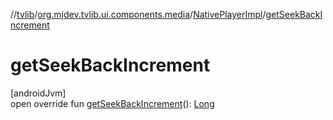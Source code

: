 //[tvlib](../../../index.md)/[org.mjdev.tvlib.ui.components.media](../index.md)/[NativePlayerImpl](index.md)/[getSeekBackIncrement](get-seek-back-increment.md)

# getSeekBackIncrement

[androidJvm]\
open override fun [getSeekBackIncrement](get-seek-back-increment.md)(): [Long](https://kotlinlang.org/api/latest/jvm/stdlib/kotlin/-long/index.html)
